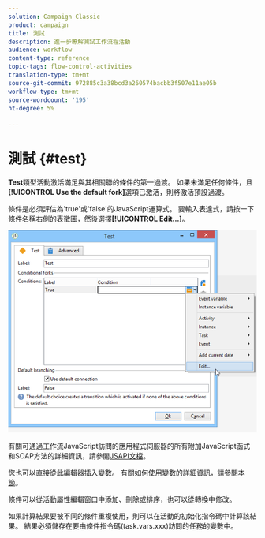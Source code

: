 ```yaml
---
solution: Campaign Classic
product: campaign
title: 測試
description: 進一步瞭解測試工作流程活動
audience: workflow
content-type: reference
topic-tags: flow-control-activities
translation-type: tm+mt
source-git-commit: 972885c3a38bcd3a260574bacbb3f507e11ae05b
workflow-type: tm+mt
source-wordcount: '195'
ht-degree: 5%

---
```



# 測試 {#test}

**Test**&#x200B;類型活動激活滿足與其相關聯的條件的第一過渡。 如果未滿足任何條件，且&#x200B;**[!UICONTROL Use the default fork]**&#x200B;選項已激活，則將激活預設過渡。

條件是必須評估為&#39;true&#39;或&#39;false&#39;的JavaScript運算式。 要輸入表達式，請按一下條件名稱右側的表徵圖，然後選擇&#x200B;**[!UICONTROL Edit...]**。

![](assets/edit_test.png)

有關可通過工作流JavaScript訪問的應用程式伺服器的所有附加JavaScript函式和SOAP方法的詳細資訊，請參閱[JSAPI文檔](https://docs.adobe.com/content/help/en/campaign-classic/technicalresources/api/index.html)。

您也可以直接從此編輯器插入變數。 有關如何使用變數的詳細資訊，請參閱[本節](../../workflow/using/javascript-scripts-and-templates.md#variables)。

條件可以從活動屬性編輯窗口中添加、刪除或排序，也可以從轉換中修改。

如果計算結果要被不同的條件重複使用，則可以在活動的初始化指令碼中計算該結果。 結果必須儲存在要由條件指令碼(task.vars.xxx)訪問的任務的變數中。
